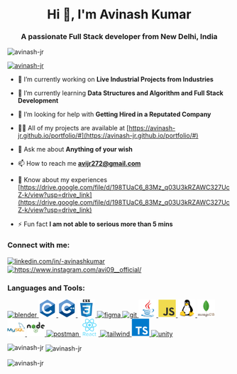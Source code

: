 <h1 align="center">Hi 👋, I'm Avinash Kumar</h1>
<h3 align="center">A passionate Full Stack developer from New Delhi, India</h3>

<p align="left"> <img src="https://komarev.com/ghpvc/?username=avinash-jr&label=Profile%20views&color=0e75b6&style=flat" alt="avinash-jr" /> </p>

<p align="left"> <a href="https://github.com/ryo-ma/github-profile-trophy"><img src="https://github-profile-trophy.vercel.app/?username=avinash-jr" alt="avinash-jr" /></a> </p>

- 🔭 I’m currently working on **Live Industrial Projects from Industries**

- 🌱 I’m currently learning **Data Structures and Algorithm and Full Stack Development**

- 🤝 I’m looking for help with **Getting Hired in a Reputated Company**

- 👨‍💻 All of my projects are available at [https://avinash-jr.github.io/portfolio/#](https://avinash-jr.github.io/portfolio/#)

- 💬 Ask me about **Anything of your wish**

- 📫 How to reach me **avijr272@gmail.com**

- 📄 Know about my experiences [https://drive.google.com/file/d/198TUaC6_83Mz_q03U3kRZAWC327UcZ-k/view?usp=drive_link](https://drive.google.com/file/d/198TUaC6_83Mz_q03U3kRZAWC327UcZ-k/view?usp=drive_link)

- ⚡ Fun fact **I am not able to serious more than 5 mins**

<h3 align="left">Connect with me:</h3>
<p align="left">
<a href="https://linkedin.com/in/linkedin.com/in/-avinashkumar" target="blank"><img align="center" src="https://raw.githubusercontent.com/rahuldkjain/github-profile-readme-generator/master/src/images/icons/Social/linked-in-alt.svg" alt="linkedin.com/in/-avinashkumar" height="30" width="40" /></a>
<a href="https://instagram.com/https://www.instagram.com/avi09__official/" target="blank"><img align="center" src="https://raw.githubusercontent.com/rahuldkjain/github-profile-readme-generator/master/src/images/icons/Social/instagram.svg" alt="https://www.instagram.com/avi09__official/" height="30" width="40" /></a>
</p>

<h3 align="left">Languages and Tools:</h3>
<p align="left"> <a href="https://www.blender.org/" target="_blank" rel="noreferrer"> <img src="https://download.blender.org/branding/community/blender_community_badge_white.svg" alt="blender" width="40" height="40"/> </a> <a href="https://www.cprogramming.com/" target="_blank" rel="noreferrer"> <img src="https://raw.githubusercontent.com/devicons/devicon/master/icons/c/c-original.svg" alt="c" width="40" height="40"/> </a> <a href="https://www.w3schools.com/cpp/" target="_blank" rel="noreferrer"> <img src="https://raw.githubusercontent.com/devicons/devicon/master/icons/cplusplus/cplusplus-original.svg" alt="cplusplus" width="40" height="40"/> </a> <a href="https://www.w3schools.com/css/" target="_blank" rel="noreferrer"> <img src="https://raw.githubusercontent.com/devicons/devicon/master/icons/css3/css3-original-wordmark.svg" alt="css3" width="40" height="40"/> </a> <a href="https://www.figma.com/" target="_blank" rel="noreferrer"> <img src="https://www.vectorlogo.zone/logos/figma/figma-icon.svg" alt="figma" width="40" height="40"/> </a> <a href="https://git-scm.com/" target="_blank" rel="noreferrer"> <img src="https://www.vectorlogo.zone/logos/git-scm/git-scm-icon.svg" alt="git" width="40" height="40"/> </a> <a href="https://www.java.com" target="_blank" rel="noreferrer"> <img src="https://raw.githubusercontent.com/devicons/devicon/master/icons/java/java-original.svg" alt="java" width="40" height="40"/> </a> <a href="https://developer.mozilla.org/en-US/docs/Web/JavaScript" target="_blank" rel="noreferrer"> <img src="https://raw.githubusercontent.com/devicons/devicon/master/icons/javascript/javascript-original.svg" alt="javascript" width="40" height="40"/> </a> <a href="https://www.linux.org/" target="_blank" rel="noreferrer"> <img src="https://raw.githubusercontent.com/devicons/devicon/master/icons/linux/linux-original.svg" alt="linux" width="40" height="40"/> </a> <a href="https://www.mongodb.com/" target="_blank" rel="noreferrer"> <img src="https://raw.githubusercontent.com/devicons/devicon/master/icons/mongodb/mongodb-original-wordmark.svg" alt="mongodb" width="40" height="40"/> </a> <a href="https://www.mysql.com/" target="_blank" rel="noreferrer"> <img src="https://raw.githubusercontent.com/devicons/devicon/master/icons/mysql/mysql-original-wordmark.svg" alt="mysql" width="40" height="40"/> </a> <a href="https://nodejs.org" target="_blank" rel="noreferrer"> <img src="https://raw.githubusercontent.com/devicons/devicon/master/icons/nodejs/nodejs-original-wordmark.svg" alt="nodejs" width="40" height="40"/> </a> <a href="https://postman.com" target="_blank" rel="noreferrer"> <img src="https://www.vectorlogo.zone/logos/getpostman/getpostman-icon.svg" alt="postman" width="40" height="40"/> </a> <a href="https://reactjs.org/" target="_blank" rel="noreferrer"> <img src="https://raw.githubusercontent.com/devicons/devicon/master/icons/react/react-original-wordmark.svg" alt="react" width="40" height="40"/> </a> <a href="https://tailwindcss.com/" target="_blank" rel="noreferrer"> <img src="https://www.vectorlogo.zone/logos/tailwindcss/tailwindcss-icon.svg" alt="tailwind" width="40" height="40"/> </a> <a href="https://www.typescriptlang.org/" target="_blank" rel="noreferrer"> <img src="https://raw.githubusercontent.com/devicons/devicon/master/icons/typescript/typescript-original.svg" alt="typescript" width="40" height="40"/> </a> <a href="https://unity.com/" target="_blank" rel="noreferrer"> <img src="https://www.vectorlogo.zone/logos/unity3d/unity3d-icon.svg" alt="unity" width="40" height="40"/> </a> </p>

<p><img align="left" src="https://github-readme-stats.vercel.app/api/top-langs?username=avinash-jr&show_icons=true&locale=en&layout=compact" alt="avinash-jr" /></p>

<p>&nbsp;<img align="center" src="https://github-readme-stats.vercel.app/api?username=avinash-jr&show_icons=true&locale=en" alt="avinash-jr" /></p>

<p><img align="center" src="https://github-readme-streak-stats.herokuapp.com/?user=avinash-jr&" alt="avinash-jr" /></p>
